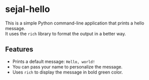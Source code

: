 # sejal-hello

This is a simple Python command-line application that prints a hello message.  
It uses the `rich` library to format the output in a better way.

## Features

- Prints a default message: `Hello, world!`
- You can pass your name to personalize the message.
- Uses `rich` to display the message in bold green color.